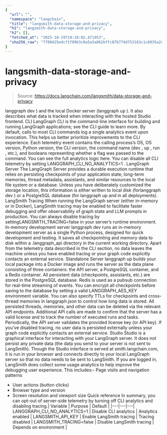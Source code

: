 ```yaml
---
{
  "url": "",
  "namespace": "langchain",
  "title": "langsmith-data-storage-and-privacy",
  "h1": "langsmith-data-storage-and-privacy",
  "h2": [],
  "fetched_at": "2025-10-19T19:18:02.471953",
  "sha256_raw": "7708425edcf1f89b3c0a5a3a862bffc87b774d753163c1c6935a2d286bfb3084"
}
---
```


# langsmith-data-storage-and-privacy

> Source: https://docs.langchain.com/langsmith/data-storage-and-privacy

langgraph dev
) and the local Docker server (langgraph up
). It also describes what data is tracked when interacting with the hosted Studio frontend.
CLI
LangGraph CLI is the command-line interface for building and running LangGraph applications; see the CLI guide to learn more. By default, calls to most CLI commands log a single analytics event upon invocation. This helps us better prioritize improvements to the CLI experience. Each telemetry event contains the calling process’s OS, OS version, Python version, the CLI version, the command name (dev
, up
, run
, etc.), and booleans representing whether a flag was passed to the command. You can see the full analytics logic here.
You can disable all CLI telemetry by setting LANGGRAPH_CLI_NO_ANALYTICS=1
.
LangGraph Server
The LangGraph Server provides a durable execution runtime that relies on persisting checkpoints of your application state, long-term memories, thread metadata, assistants, and similar resources to the local file system or a database. Unless you have deliberately customized the storage location, this information is either written to local disk (forlanggraph dev
) or a PostgreSQL database (for langgraph up
and in all deployments).
LangSmith Tracing
When running the LangGraph server (either in-memory or in Docker), LangSmith tracing may be enabled to facilitate faster debugging and offer observability of graph state and LLM prompts in production. You can always disable tracing by settingLANGSMITH_TRACING=false
in your server’s runtime environment.
In-memory development server
langgraph dev
runs an in-memory development server as a single Python process, designed for quick development and testing. It saves all checkpointing and memory data to disk within a .langgraph_api
directory in the current working directory. Apart from the telemetry data described in the CLI section, no data leaves the machine unless you have enabled tracing or your graph code explicitly contacts an external service.
Standalone Server
langgraph up
builds your local package into a Docker image and runs the server as the data plane consisting of three containers: the API server, a PostgreSQL container, and a Redis container. All persistent data (checkpoints, assistants, etc.) are stored in the PostgreSQL database. Redis is used as a pubsub connection for real-time streaming of events. You can encrypt all checkpoints before saving to the database by setting a valid LANGGRAPH_AES_KEY
environment variable. You can also specify TTLs for checkpoints and cross-thread memories in langgraph.json
to control how long data is stored. All persisted threads, memories, and other data can be deleted via the relevant API endpoints.
Additional API calls are made to confirm that the server has a valid license and to track the number of executed runs and tasks. Periodically, the API server validates the provided license key (or API key).
If you’ve disabled tracing, no user data is persisted externally unless your graph code explicitly contacts an external service.
Studio
Studio is a graphical interface for interacting with your LangGraph server. It does not persist any private data (the data you send to your server is not sent to LangSmith). Though the Studio interface is served at smith.langchain.com, it is run in your browser and connects directly to your local LangGraph server so that no data needs to be sent to LangSmith. If you are logged in, LangSmith does collect some usage analytics to help improve the debugging user experience. This includes:- Page visits and navigation patterns
- User actions (button clicks)
- Browser type and version
- Screen resolution and viewport size
Quick reference
In summary, you can opt-out of server-side telemetry by turning off CLI analytics and disabling tracing.| Variable | Purpose | Default |
|---|---|---|
LANGGRAPH_CLI_NO_ANALYTICS=1 | Disable CLI analytics | Analytics enabled |
LANGSMITH_API_KEY | Enable LangSmith tracing | Tracing disabled |
LANGSMITH_TRACING=false | Disable LangSmith tracing | Depends on environment |
